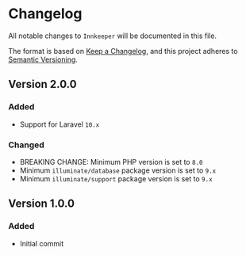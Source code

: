 # Changelog

All notable changes to `Innkeeper` will be documented in this file.

The format is based on [Keep a Changelog](https://keepachangelog.com/en/1.0.0/),
and this project adheres to [Semantic Versioning](https://semver.org/spec/v2.0.0.html).

## Version 2.0.0

### Added

- Support for Laravel `10.x`

### Changed

- BREAKING CHANGE: Minimum PHP version is set to `8.0`
- Minimum `illuminate/database` package version is set to `9.x`
- Minimum `illuminate/support` package version is set to `9.x`

## Version 1.0.0

### Added

- Initial commit
